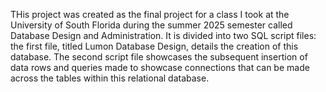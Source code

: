 THis project was created as the final project for a class I took at the University of South Florida during the summer 2025 semester called Database Design and Administration.
It is divided into two SQL script files: the first file, titled Lumon Database Design, details the creation of this database. The second script file showcases the subsequent insertion of
data rows and queries made to showcase connections that can be made across the tables within this relational database.
